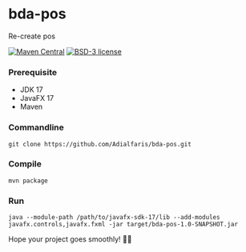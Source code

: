 # bda-pos
Re-create pos

[![Maven Central](https://img.shields.io/maven-central/v/org.openjfx/javafx-maven-archetypes.svg?color=%234DC71F)](https://search.maven.org/#search|ga|1|org.openjfx.javafx-maven-archetypes)
[![BSD-3 license](https://img.shields.io/badge/license-BSD--3-%230778B9.svg)](https://opensource.org/licenses/BSD-3-Clause)

### Prerequisite

* JDK 17
* JavaFX 17
* Maven

### Commandline
```
git clone https://github.com/Adialfaris/bda-pos.git
```
### Compile
```
mvn package
```
### Run
```
java --module-path /path/to/javafx-sdk-17/lib --add-modules javafx.controls,javafx.fxml -jar target/bda-pos-1.0-SNAPSHOT.jar
```

Hope your project goes smoothly! 🚀✨
